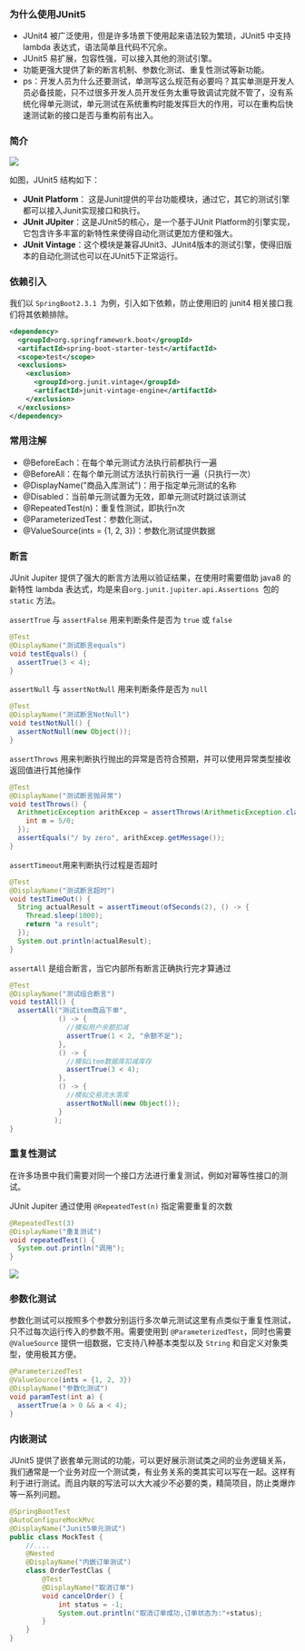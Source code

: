 ### 为什么使用JUnit5

- JUnit4 被广泛使用，但是许多场景下使用起来语法较为繁琐，JUnit5 中支持 lambda 表达式，语法简单且代码不冗余。
- JUnit5 易扩展，包容性强，可以接入其他的测试引擎。
- 功能更强大提供了新的断言机制、参数化测试、重复性测试等新功能。
- ps：开发人员为什么还要测试，单测写这么规范有必要吗？其实单测是开发人员必备技能，只不过很多开发人员开发任务太重导致调试完就不管了，没有系统化得单元测试，单元测试在系统重构时能发挥巨大的作用，可以在重构后快速测试新的接口是否与重构前有出入。

### 简介

![](https://img2020.cnblogs.com/blog/1543774/202010/1543774-20201013233417780-386312048.png)

如图，JUnit5 结构如下：

- **JUnit Platform**： 这是Junit提供的平台功能模块，通过它，其它的测试引擎都可以接入Junit实现接口和执行。
- **JUnit JUpiter**：这是JUnit5的核心，是一个基于JUnit Platform的引擎实现，它包含许多丰富的新特性来使得自动化测试更加方便和强大。
- **JUnit Vintage**：这个模块是兼容JUnit3、JUnit4版本的测试引擎，使得旧版本的自动化测试也可以在JUnit5下正常运行。

### 依赖引入

我们以 `SpringBoot2.3.1 `为例，引入如下依赖，防止使用旧的 junit4 相关接口我们将其依赖排除。

```xml
<dependency>
  <groupId>org.springframework.boot</groupId>
  <artifactId>spring-boot-starter-test</artifactId>
  <scope>test</scope>
  <exclusions>
    <exclusion>
      <groupId>org.junit.vintage</groupId>
      <artifactId>junit-vintage-engine</artifactId>
    </exclusion>
  </exclusions>
</dependency>
```

### 常用注解

- @BeforeEach：在每个单元测试方法执行前都执行一遍
- @BeforeAll：在每个单元测试方法执行前执行一遍（只执行一次）
- @DisplayName("商品入库测试")：用于指定单元测试的名称
- @Disabled：当前单元测试置为无效，即单元测试时跳过该测试
- @RepeatedTest(n)：重复性测试，即执行n次
- @ParameterizedTest：参数化测试，
- @ValueSource(ints = {1, 2, 3})：参数化测试提供数据

### 断言

JUnit Jupiter 提供了强大的断言方法用以验证结果，在使用时需要借助 java8 的新特性 lambda 表达式，均是来自`org.junit.jupiter.api.Assertions `包的 `static` 方法。

`assertTrue` 与 `assertFalse` 用来判断条件是否为 `true` 或 `false`

```java
@Test
@DisplayName("测试断言equals")
void testEquals() {
  assertTrue(3 < 4);
}
```

`assertNull` 与 `assertNotNull` 用来判断条件是否为 `null`

```java
@Test
@DisplayName("测试断言NotNull")
void testNotNull() {
  assertNotNull(new Object());
}
```

`assertThrows` 用来判断执行抛出的异常是否符合预期，并可以使用异常类型接收返回值进行其他操作

```java
@Test
@DisplayName("测试断言抛异常")
void testThrows() {
  ArithmeticException arithExcep = assertThrows(ArithmeticException.class, () -> {
    int m = 5/0;
  });
  assertEquals("/ by zero", arithExcep.getMessage());
}
```

`assertTimeout`用来判断执行过程是否超时

```java
@Test
@DisplayName("测试断言超时")
void testTimeOut() {
  String actualResult = assertTimeout(ofSeconds(2), () -> {
    Thread.sleep(1000);
    return "a result";
  });
  System.out.println(actualResult);
}
```

`assertAll` 是组合断言，当它内部所有断言正确执行完才算通过

```java
@Test
@DisplayName("测试组合断言")
void testAll() {
  assertAll("测试item商品下单",
            () -> {
              //模拟用户余额扣减
              assertTrue(1 < 2, "余额不足");
            },
            () -> {
              //模拟item数据库扣减库存
              assertTrue(3 < 4);
            },
            () -> {
              //模拟交易流水落库
              assertNotNull(new Object());
            }
           );
}
```

### 重复性测试

在许多场景中我们需要对同一个接口方法进行重复测试，例如对幂等性接口的测试。

JUnit Jupiter 通过使用 `@RepeatedTest(n)` 指定需要重复的次数

```java
@RepeatedTest(3)
@DisplayName("重复测试")
void repeatedTest() {
  System.out.println("调用");
}
```

![](https://img2020.cnblogs.com/blog/1543774/202010/1543774-20201013233431933-1368900431.png)

### 参数化测试

参数化测试可以按照多个参数分别运行多次单元测试这里有点类似于重复性测试，只不过每次运行传入的参数不用。需要使用到 `@ParameterizedTest`，同时也需要 `@ValueSource` 提供一组数据，它支持八种基本类型以及 `String` 和自定义对象类型，使用极其方便。

```java
@ParameterizedTest
@ValueSource(ints = {1, 2, 3})
@DisplayName("参数化测试")
void paramTest(int a) {
  assertTrue(a > 0 && a < 4);
}
```

### 内嵌测试

JUnit5 提供了嵌套单元测试的功能，可以更好展示测试类之间的业务逻辑关系，我们通常是一个业务对应一个测试类，有业务关系的类其实可以写在一起。这样有利于进行测试。而且内联的写法可以大大减少不必要的类，精简项目，防止类爆炸等一系列问题。

```java
@SpringBootTest
@AutoConfigureMockMvc
@DisplayName("Junit5单元测试")
public class MockTest {
    //....
    @Nested
    @DisplayName("内嵌订单测试")
    class OrderTestClas {
        @Test
        @DisplayName("取消订单")
        void cancelOrder() {
            int status = -1;
            System.out.println("取消订单成功,订单状态为:"+status);
        }
    }
}
```

